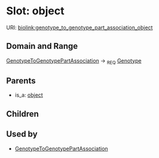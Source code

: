 # Slot: object




URI: [biolink:genotype_to_genotype_part_association_object](https://w3id.org/biolink/vocab/genotype_to_genotype_part_association_object)
## Domain and Range

[GenotypeToGenotypePartAssociation](GenotypeToGenotypePartAssociation.md) ->  <sub>REQ</sub> [Genotype](Genotype.md)
## Parents

 *  is_a: [object](object.md)
## Children

## Used by

 * [GenotypeToGenotypePartAssociation](GenotypeToGenotypePartAssociation.md)
